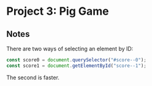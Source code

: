 # Project 3: Pig Game

## Notes

There are two ways of selecting an element by ID:

```javascript
const score0 = document.querySelector("#score--0");
const score1 = document.getElementById("score--1");
```

The second is faster.
